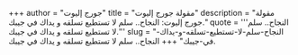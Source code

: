 +++
author = "جورج إليوت"
title = "مقولة جورج إليوت"
description = "مقولة جورج إليوت: النجاح.. سلم لا تستطيع تسلقه و يداك في جيبك."
quote = '''النجاح.. سلم لا تستطيع تسلقه و يداك في جيبك.'''
slug = "النجاح-سلم-لا-تستطيع-تسلقه-و-يداك-في-جيبك"
+++
النجاح.. سلم لا تستطيع تسلقه و يداك في جيبك.
